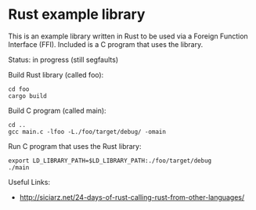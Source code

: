 # Rust example library

This is an example library written in Rust to be used via a Foreign Function Interface (FFI).
Included is a C program that uses the library. 

Status: in progress (still segfaults)


Build Rust library (called foo):
```
cd foo
cargo build
```

Build C program (called main):
```
cd ..
gcc main.c -lfoo -L./foo/target/debug/ -omain
```

Run C program that uses the Rust library:
```
export LD_LIBRARY_PATH=$LD_LIBRARY_PATH:./foo/target/debug
./main
```

Useful Links:
* http://siciarz.net/24-days-of-rust-calling-rust-from-other-languages/
